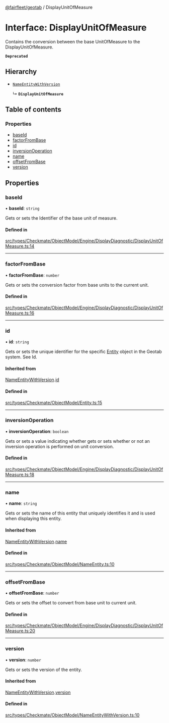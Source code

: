 [@fairfleet/geotab](../README.md) / DisplayUnitOfMeasure

# Interface: DisplayUnitOfMeasure

Contains the conversion between the base UnitOfMeasure to the DisplayUnitOfMeasure.

**`Deprecated`**

## Hierarchy

- [`NameEntityWithVersion`](NameEntityWithVersion.md)

  ↳ **`DisplayUnitOfMeasure`**

## Table of contents

### Properties

- [baseId](DisplayUnitOfMeasure.md#baseid)
- [factorFromBase](DisplayUnitOfMeasure.md#factorfrombase)
- [id](DisplayUnitOfMeasure.md#id)
- [inversionOperation](DisplayUnitOfMeasure.md#inversionoperation)
- [name](DisplayUnitOfMeasure.md#name)
- [offsetFromBase](DisplayUnitOfMeasure.md#offsetfrombase)
- [version](DisplayUnitOfMeasure.md#version)

## Properties

### baseId

• **baseId**: `string`

Gets or sets the Identifier of the base unit of measure.

#### Defined in

[src/types/Checkmate/ObjectModel/Engine/DisplayDiagnostic/DisplayUnitOfMeasure.ts:14](https://github.com/fairfleet/geotab/blob/b682f10/src/types/Checkmate/ObjectModel/Engine/DisplayDiagnostic/DisplayUnitOfMeasure.ts#L14)

___

### factorFromBase

• **factorFromBase**: `number`

Gets or sets the conversion factor from base units to the current unit.

#### Defined in

[src/types/Checkmate/ObjectModel/Engine/DisplayDiagnostic/DisplayUnitOfMeasure.ts:16](https://github.com/fairfleet/geotab/blob/b682f10/src/types/Checkmate/ObjectModel/Engine/DisplayDiagnostic/DisplayUnitOfMeasure.ts#L16)

___

### id

• **id**: `string`

Gets or sets the unique identifier for the specific [Entity](Entity.md) object in the Geotab system. See Id.

#### Inherited from

[NameEntityWithVersion](NameEntityWithVersion.md).[id](NameEntityWithVersion.md#id)

#### Defined in

[src/types/Checkmate/ObjectModel/Entity.ts:15](https://github.com/fairfleet/geotab/blob/b682f10/src/types/Checkmate/ObjectModel/Entity.ts#L15)

___

### inversionOperation

• **inversionOperation**: `boolean`

Gets or sets a value indicating whether gets or sets whether or not an inversion operation is performed on unit conversion.

#### Defined in

[src/types/Checkmate/ObjectModel/Engine/DisplayDiagnostic/DisplayUnitOfMeasure.ts:18](https://github.com/fairfleet/geotab/blob/b682f10/src/types/Checkmate/ObjectModel/Engine/DisplayDiagnostic/DisplayUnitOfMeasure.ts#L18)

___

### name

• **name**: `string`

Gets or sets the name of this entity that uniquely identifies it and is used when displaying this entity.

#### Inherited from

[NameEntityWithVersion](NameEntityWithVersion.md).[name](NameEntityWithVersion.md#name)

#### Defined in

[src/types/Checkmate/ObjectModel/NameEntity.ts:10](https://github.com/fairfleet/geotab/blob/b682f10/src/types/Checkmate/ObjectModel/NameEntity.ts#L10)

___

### offsetFromBase

• **offsetFromBase**: `number`

Gets or sets the offset to convert from base unit to current unit.

#### Defined in

[src/types/Checkmate/ObjectModel/Engine/DisplayDiagnostic/DisplayUnitOfMeasure.ts:20](https://github.com/fairfleet/geotab/blob/b682f10/src/types/Checkmate/ObjectModel/Engine/DisplayDiagnostic/DisplayUnitOfMeasure.ts#L20)

___

### version

• **version**: `number`

Gets or sets the version of the entity.

#### Inherited from

[NameEntityWithVersion](NameEntityWithVersion.md).[version](NameEntityWithVersion.md#version)

#### Defined in

[src/types/Checkmate/ObjectModel/NameEntityWithVersion.ts:10](https://github.com/fairfleet/geotab/blob/b682f10/src/types/Checkmate/ObjectModel/NameEntityWithVersion.ts#L10)
